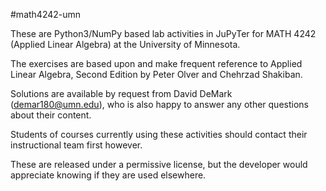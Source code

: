 #math4242-umn

These are Python3/NumPy based lab activities in JuPyTer for MATH 4242 (Applied Linear Algebra) at the University of Minnesota.

The exercises are based upon and make frequent reference to Applied Linear Algebra, Second Edition by Peter Olver and Chehrzad Shakiban.

Solutions are available by request from David DeMark (demar180@umn.edu), who is also happy to answer any other questions about their content.

Students of courses currently using these activities should contact their instructional team first however.

These are released under a permissive license, but the developer would appreciate knowing if they are used elsewhere.


